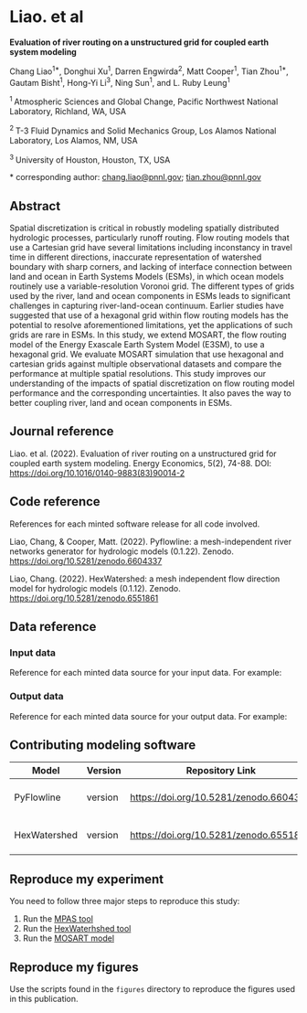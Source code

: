 

# Liao. et al

**Evaluation of river routing on a unstructured grid for coupled earth system modeling**

Chang Liao<sup>1\*</sup>, 
Donghui Xu<sup>1</sup>,
Darren Engwirda<sup>2</sup>, 
Matt Cooper<sup>1</sup>,
Tian Zhou<sup>1\*</sup>,
Gautam Bisht<sup>1</sup>,
Hong-Yi Li<sup>3</sup>,
Ning Sun<sup>1</sup>,
and L. Ruby Leung<sup>1</sup>

<sup>1 </sup> Atmospheric Sciences and Global Change, Pacific Northwest National Laboratory, Richland, WA, USA

<sup>2 </sup> T-3 Fluid Dynamics and Solid Mechanics Group, Los Alamos National Laboratory, Los Alamos, NM, USA

<sup>3 </sup> University of Houston, Houston, TX, USA

\* corresponding author:  chang.liao@pnnl.gov; tian.zhou@pnnl.gov

## Abstract

Spatial discretization is critical in robustly modeling spatially distributed hydrologic processes, particularly runoff routing. Flow routing models that use a Cartesian grid have several limitations including inconstancy in travel time in different directions, inaccurate representation of watershed boundary with sharp corners, and lacking of interface connection between land and ocean in Earth Systems Models (ESMs), in which ocean models routinely use a variable-resolution Voronoi grid. The different types of grids used by the river, land and ocean components in ESMs leads to significant challenges in capturing river-land-ocean continuum. Earlier studies have suggested that use of a hexagonal grid within flow routing models has the potential to resolve aforementioned limitations, yet the applications of such grids are rare in ESMs. In this study, we extend MOSART, the flow routing model of the Energy Exascale Earth System Model (E3SM), to use a hexagonal grid. We evaluate MOSART simulation that use hexagonal and cartesian grids against multiple observational datasets and compare the performance at multiple spatial resolutions. This study improves our understanding of the impacts of spatial discretization on flow routing model performance and the corresponding uncertainties. It also paves the way to better coupling river, land and ocean components in ESMs. 

## Journal reference
Liao. et al. (2022). Evaluation of river routing on a unstructured grid for coupled earth system modeling. Energy Economics, 5(2), 74-88. DOI: https://doi.org/10.1016/0140-9883(83)90014-2

## Code reference

References for each minted software release for all code involved.  

Liao, Chang, & Cooper, Matt. (2022). Pyflowline: a mesh-independent river networks generator for hydrologic models (0.1.22). Zenodo. https://doi.org/10.5281/zenodo.6604337

Liao, Chang. (2022). HexWatershed: a mesh independent flow direction model for hydrologic models (0.1.12). Zenodo. https://doi.org/10.5281/zenodo.6551861


## Data reference

### Input data
Reference for each minted data source for your input data.  For example:



### Output data
Reference for each minted data source for your output data.  For example:



## Contributing modeling software

| Model | Version | Repository Link | DOI |
|-------|---------|-----------------|-----|
| PyFlowline | version | https://doi.org/10.5281/zenodo.6604337 | link to DOI dataset |
| HexWatershed | version | https://doi.org/10.5281/zenodo.6551861 | link to DOI dataset |


## Reproduce my experiment

You need to follow three major steps to reproduce this study: 

1. Run the [MPAS tool](https://github.com/DOE-ICoM/mpas_mosart/blob/main/workflow/jigsaw_mpas.md)
2. Run the [HexWaterhshed tool](https://github.com/DOE-ICoM/mpas_mosart/blob/main/workflow/hexwatershed.md)
3. Run the [MOSART model](https://github.com/DOE-ICoM/mpas_mosart/blob/main/workflow/mosart.md)



## Reproduce my figures

Use the scripts found in the `figures` directory to reproduce the figures used in this publication.



